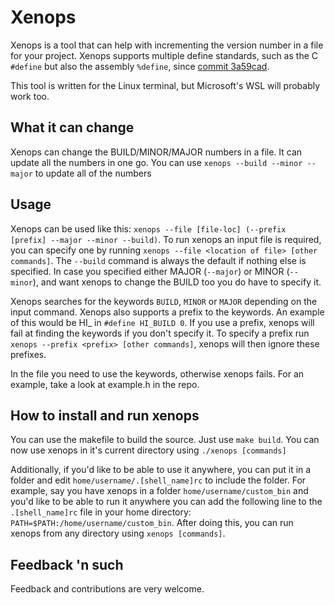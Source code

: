 # Xenops

Xenops is a tool that can help with incrementing the version number in a file for your project. Xenops supports multiple define standards, such as the C `#define` but also the assembly `%define`, since [commit 3a59cad](https://github.com/m44rtn/xenops/commit/3a59cade2cd184dc7363db343e27151ef0b66a01).

This tool is written for the Linux terminal, but Microsoft's WSL will probably work too.


## What it can change
Xenops can change the BUILD/MINOR/MAJOR numbers in a file. It can update all the numbers in one go. You can use
`xenops --build --minor --major` to update all of the numbers

## Usage
Xenops can be used like this: `xenops --file [file-loc] (--prefix [prefix] --major --minor --build)`. To run xenops an input file is required, you can specify one by running `xenops --file <location of file> [other commands]`. The `--build` command is always the default if nothing else is specified. In case you specified either MAJOR (`--major`) or MINOR (`--minor`), and want xenops to change the BUILD too you do have to specify it.

Xenops searches for the keywords `BUILD`, `MINOR` or `MAJOR` depending on the input command. Xenops also supports a prefix to the keywords. An example of this would be HI_ in `#define HI_BUILD 0`. If you use a prefix, xenops will fail at finding the keywords if you don't specify it. To specify a prefix run `xenops --prefix <prefix> [other commands]`, xenops will then ignore these prefixes.

In the file you need to use the keywords, otherwise xenops fails. 
For an example, take a look at example.h in the repo.

## How to install and run xenops
You can use the makefile to build the source. Just use 
`make build`.
You can now use xenops in it's current directory using
`./xenops [commands]`

Additionally, if you'd like to be able to use it anywhere, you can put it in a folder and edit `home/username/.[shell_name]rc`
to include the folder. For example, say you have xenops in a folder `home/username/custom_bin`
and you'd like to be able to run it anywhere you can add the following line to the `.[shell_name]rc` file in your home directory:
`PATH=$PATH:/home/username/custom_bin`. After doing this, you can run xenops from any directory using
`xenops [commands]`.

## Feedback 'n such
Feedback and contributions are very welcome.

